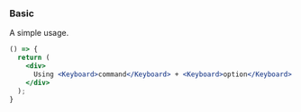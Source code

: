 <demo>

### Basic

A simple usage.

```jsx live
() => {
  return (
    <div>
      Using <Keyboard>command</Keyboard> + <Keyboard>option</Keyboard> + <Keyboard>i</Keyboard> to open "Developer Tool".
    </div>
  );
}
```

</demo>
